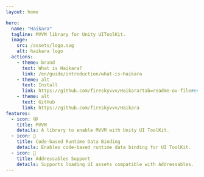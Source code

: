 ```yaml
---
layout: home

hero:
  name: "Haikara"
  tagline: MVVM library for Unity UIToolKit.
  image:
    src: /assets/logo.svg
    alt: haikara logo
  actions:
    - theme: brand
      text: What is Haikara?
      link: /en/guide/introduction/what-is-haikara
    - theme: alt
      text: Install
      link: https://github.com/fireskyvvv/Haikara?tab=readme-ov-file#english
    - theme: alt
      text: GitHub
      link: https://github.com/fireskyvvv/Haikara
features:
  - icon: 😻
    title: MVVM
    details: A library to enable MVVM with Unity UI ToolKit.
  - icon: 🐶
    title: Code-based Runtime Data Binding
    details: Enables code-based runtime data binding for UI ToolKit.
  - icon: 🦔
    title: Addressables Support
    details: Supports loading UI assets compatible with Addressables.
---
```



